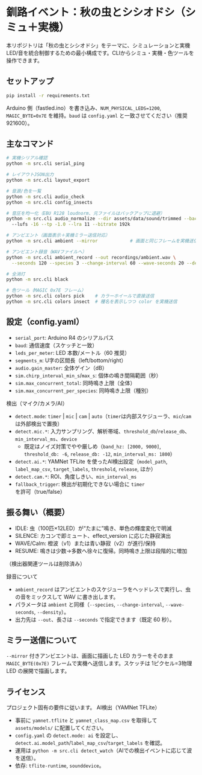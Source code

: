 # 釧路イベント：秋の虫とシシオドシ（シミュ＋実機）

本リポジトリは「秋の虫とシシオドシ」をテーマに、シミュレーションと実機LED/音を統合制御するための最小構成です。CLIからシミュ・実機・色ツールを操作できます。

## セットアップ

```bash
pip install -r requirements.txt
```

Arduino 側（fastled.ino）を書き込み、`NUM_PHYSICAL_LEDS=1200`, `MAGIC_BYTE=0x7E` を維持。`baud` は `config.yaml` と一致させてください（推奨 921600）。

## 主なコマンド

```bash
# 実機シリアル確認
python -m src.cli serial_ping

# レイアウトJSON出力
python -m src.cli layout_export

# 音源/色を一覧
python -m src.cli audio_check
python -m src.cli config_insects

# 音圧を均一化（EBU R128 loudnorm、元ファイルはバックアップに退避）
python -m src.cli audio_normalize --dir assets/data/sound/trimmed --backup assets/data/sound/backup_originals \\
  --lufs -16 --tp -1.0 --lra 11 --bitrate 192k

# アンビエント（画面表示＋実機ミラー送信対応）
python -m src.cli ambient --mirror            # 画面と同じフレームを実機送信（MAGIC 0x7E）

# アンビエント録音（WAVファイルへ）
python -m src.cli ambient_record --out recordings/ambient.wav \
  --seconds 120 --species 3 --change-interval 60 --wave-seconds 20 --density 1.0

# 全消灯
python -m src.cli black

# 色ツール（MAGIC 0x7E フレーム）
python -m src.cli colors pick    # カラーホイールで直接送信
python -m src.cli colors insect  # 種名を表示しつつ color を実機送信
```

## 設定（config.yaml）

- `serial_port`: Arduino R4 のシリアルパス
- `baud`: 通信速度（スケッチと一致）
- `leds_per_meter`: LED 本数/メートル（60 推奨）
- `segments_m`: U字の区間長（left/bottom/right）
- `audio.gain_master`: 全体ゲイン（dB）
- `sim.chirp_interval_min_s`/`max_s`: 個体の鳴き間隔範囲（秒）
- `sim.max_concurrent_total`: 同時鳴き上限（全体）
- `sim.max_concurrent_per_species`: 同時鳴き上限（種別）

検出（マイク/カメラ/AI）
- `detect.mode`: `timer` | `mic` | `cam` | `auto`（`timer`は内部スケジューラ、`mic`/`cam`は外部検出で置換）
- `detect.mic.*`: 入力サンプリング、解析帯域、`threshold_db`/`release_db`、`min_interval_ms`、`device`
  - 既定はノイズ対策でやや厳しめ（`band_hz: [2000, 9000]`, `threshold_db: -6`, `release_db: -12`, `min_interval_ms: 1800`）
- `detect.ai.*`: YAMNet TFLite を使ったAI検出設定（`model_path`, `label_map_csv`, `target_labels`, `threshold`, `release`, ほか）
- `detect.cam.*`: ROI、角度しきい、`min_interval_ms`
- `fallback_trigger`: 検出が初期化できない場合に `timer` を許可（true/false）

## 振る舞い（概要）

- IDLE: 虫（100匹×12LED）が“たまに”鳴き、単色の輝度変化で明滅
- SILENCE: カコンで即ミュート、effect_version に応じた静寂演出
- WAVE/Calm: 橙波（v1）または青い静寂（v2）が進行/保持
- RESUME: 鳴きは少数→多数へ徐々に復帰。同時鳴き上限は段階的に増加

（検出器関連ツールは削除済み）

録音について
- `ambient_record` はアンビエントのスケジューラをヘッドレスで実行し、虫の音をミックスして WAV に書き出します。
- パラメータは `ambient` と同様（`--species`, `--change-interval`, `--wave-seconds`, `--density`）。
- 出力先は `--out`、長さは `--seconds` で指定できます（既定 60 秒）。

## ミラー送信について

`--mirror` 付きアンビエントは、画面に描画した LED カラーをそのまま `MAGIC_BYTE(0x7E)` フレームで実機へ送信します。スケッチは 1ピクセル=3物理LED の展開で描画します。

## ライセンス

プロジェクト固有の要件に従います。
AI検出（YAMNet TFLite）
- 事前に `yamnet.tflite` と `yamnet_class_map.csv` を取得して `assets/models/` に配置してください。
- `config.yaml` の `detect.mode: ai` を設定し、`detect.ai.model_path`/`label_map_csv`/`target_labels` を確認。
- 運用は `python -m src.cli detect_watch`（AIでの検出イベントに応じて波を送信）。
- 依存: `tflite-runtime`, `sounddevice`。

